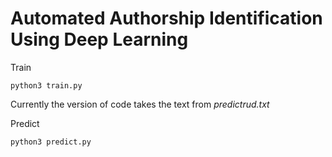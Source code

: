 # Automated Authorship Identification Using Deep Learning

Train 
```
python3 train.py
```

Currently the version of code takes the text from *predictrud.txt*

Predict
```
python3 predict.py
```
